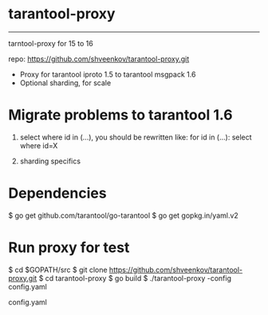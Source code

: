 # tarantool-proxy
------------------------------------------------------------
tarntool-proxy for 15 to 16

repo: https://github.com/shveenkov/tarantool-proxy.git

* Proxy for tarantool iproto 1.5 to tarantool msgpack 1.6
* Optional sharding, for scale

# Migrate problems to tarantool 1.6
1. select where id in (...), you should be rewritten like:
for id in (...):
    select where id=X

2. sharding specifics


# Dependencies
$ go get github.com/tarantool/go-tarantool
$ go get gopkg.in/yaml.v2


# Run proxy for test
$ cd $GOPATH/src
$ git clone https://github.com/shveenkov/tarantool-proxy.git
$ cd tarantool-proxy
$ go build
$ ./tarantool-proxy -config config.yaml

config.yaml
